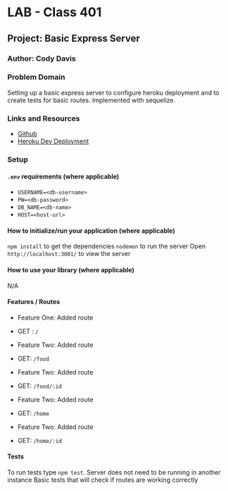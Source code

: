 # LAB - Class 401

## Project: Basic Express Server

### Author: Cody Davis

### Problem Domain
Setting up a basic express server to configure heroku deployment and to create tests for basic routes. Implemented with sequelize.

### Links and Resources
- [Github](https://github.com/Cozhee/basic-api-server/pulls)
- [Heroku Dev Deployment](https://cody-server-deploy-dev.herokuapp.com/)

### Setup

#### `.env` requirements (where applicable)
- `USERNAME=<db-username>`
- `PW=<db-password>`
- `DB_NAME=<db-name>`
- `HOST=<host-url>`

#### How to initialize/run your application (where applicable)
`npm install` to get the dependencies
`nodemon` to run the server
Open `http://localhost:3001/` to view the server

#### How to use your library (where applicable)
N/A

#### Features / Routes
- Feature One: Added route
- GET : `/`

- Feature Two: Added route
- GET: `/food`

- Feature Two: Added route
- GET: `/food/:id`

- Feature Two: Added route
- GET: `/home`

- Feature Two: Added route
- GET: `/home/:id`

#### Tests
To run tests type `npm test`. Server does not need to be running in another instance
Basic tests that will check if routes are working correctly

